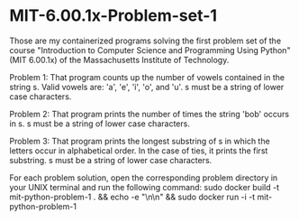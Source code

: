 # MIT-6.00.1x-Problem-set-1

Those are my containerized programs solving the first problem set of the course "Introduction to Computer Science and Programming Using Python" (MIT 6.00.1x) of the Massachusetts Institute of Technology.

Problem 1:
That program counts up the number of vowels contained in the string s. Valid vowels are: 'a', 'e', 'i', 'o', and 'u'. s must be a string of lower case characters.

Problem 2:
That program prints the number of times the string 'bob' occurs in s. s must be a string of lower case characters.

Problem 3:
That program prints the longest substring of s in which the letters occur in alphabetical order. In the case of ties, it prints the first substring. s must be a string of lower case characters.

For each problem solution, open the corresponding problem directory in your UNIX terminal and run the following command:
sudo docker build -t mit-python-problem-1 . && echo -e "\n\n" && sudo docker run -i -t mit-python-problem-1
